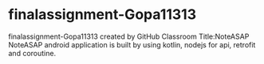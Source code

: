 # finalassignment-Gopa11313
finalassignment-Gopa11313 created by GitHub Classroom
Title:NoteASAP
  NoteASAP android application is built by using kotlin, nodejs for api, retrofit and coroutine. 
